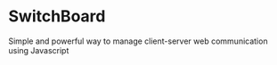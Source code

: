SwitchBoard
===========

Simple and powerful way to manage client-server web communication using Javascript